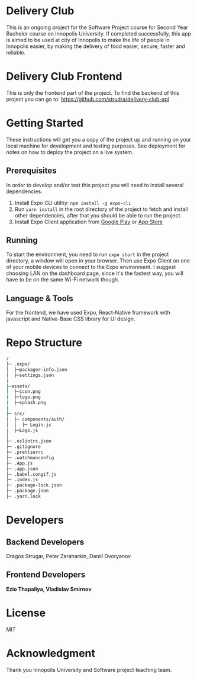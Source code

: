 # Delivery Club
This is an ongoing project for the Software Project course for Second Year Bachelor course on Innopolis University. 
If completed successfully, this app is aimed to be used at city of Innopolis to make the life of people in Innopolis easier, 
by making the delivery of food easier, secure, faster and reliable.

# Delivery Club Frontend
This is only the frontend part of the project. 
To find the backend of this project you can go to: https://github.com/strudra/delivery-club-api

# Getting Started
These instructions will get you a copy of the project up and running on your local machine for development and testing purposes. 
See deployment for notes on how to deploy the project on a live system.
  ## Prerequisites
  In order to develop and/or test this project you will need to install several dependencies:
  1. Install Expo CLI utility: `npm install -g expo-cli`
  2. Run `yarn install` in the root directory of the project to fetch and install other dependencies, after that you should be able to run the project
  3. Install Expo Client application from [Google Play](https://play.google.com/store/apps/details?id=host.exp.exponent&referrer=www) or [App Store](https://itunes.apple.com/app/apple-store/id982107779)
  ## Running
  To start the environment, you need to run `expo start` in the project directory, a window will open in your browser. Then use Expo Client on one of your mobile devices to connect to the Expo environment. I suggest choosing LAN on the dashboard page, since it's the fastest way, you will have to be on the same Wi-Fi network though.
  ## Language & Tools
  For the frontend, we have used Expo, React-Native framework with javascript and Native-Base CSS library for UI design.
  
# Repo Structure
```bash
/
├─ .expo/
│  ├─packager-info.json   
│  ├─settings.json        
|
├─assets/
|  ├─icon.png
|  ├─logo.png
|  ├─splash.png
|
├─ src/
│  ├─ components/auth/ 
│  │  ├─ Login.js      
|  ├─Logo.js  
│    
├─ .eslintrc.json    
├─ .gitignore   
├─ .prettierrc
├─ .watchmanconfig
├─ .App.js 
├─ .app.json 
├─ .babel.congif.js 
├─ .index.js
├─ .package-lock.json 
├─ .package.json 
├─ .yarn.lock 

```
# Developers
  ## Backend Developers  
  Dragos Strugar, Peter Zaraharkin, Daniil Dvoryanov   
  ## Frontend Developers 
  **Ezio Thapaliya, Vladislav Smirnov**
# License
  MIT
# Acknowledgment
  Thank you Innopolis University and Software project teaching team.
